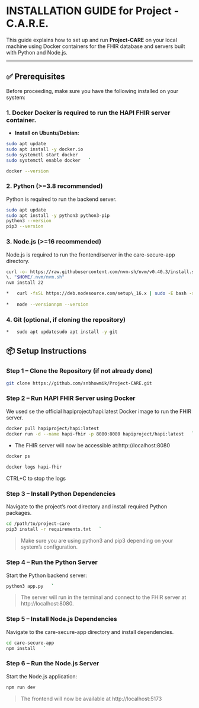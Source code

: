 # INSTALLATION GUIDE for Project - C.A.R.E.
This guide explains how to set up and run **Project-CARE** on your local machine using Docker containers for the FHIR database and servers built with Python and Node.js.

  ---  
## ✅ Prerequisites
Before proceeding, make sure you have the following installed on your system:  
### 1. **Docker**  Docker is required to run the HAPI FHIR server container.  
- **Install on Ubuntu/Debian:**    
```bash    
sudo apt update    
sudo apt install -y docker.io    
sudo systemctl start docker    
sudo systemctl enable docker   `

docker --version
```

### 2. **Python (>=3.8 recommended)**

Python is required to run the backend server.
```bash
sudo apt update
sudo apt install -y python3 python3-pip
python3 --version
pip3 --version
```

### 3\. **Node.js (>=16 recommended)**

Node.js is required to run the frontend/server in the care-secure-app directory.
```bash
curl -o- https://raw.githubusercontent.com/nvm-sh/nvm/v0.40.3/install.sh | bash
\. "$HOME/.nvm/nvm.sh"
nvm install 22

*   curl -fsSL https://deb.nodesource.com/setup\_16.x | sudo -E bash -sudo apt updatesudo apt install -y nodejs
    
*   node --versionnpm --version
```

### 4\. **Git (optional, if cloning the repository)**

```bash
*   sudo apt updatesudo apt install -y git
```

📦 Setup Instructions
---------------------

### Step 1 – Clone the Repository (if not already done)

```bash
git clone https://github.com/snbhowmik/Project-CARE.git
```

### Step 2 – Run HAPI FHIR Server using Docker

We used se the official hapiproject/hapi:latest Docker image to run the FHIR server.
```bash
docker pull hapiproject/hapi:latest  
docker run -d --name hapi-fhir -p 8080:8080 hapiproject/hapi:latest   `
```
*   The FHIR server will now be accessible at:http://localhost:8080
```bash
docker ps
    
docker logs hapi-fhir
```
CTRL+C to stop the logs

### Step 3 – Install Python Dependencies

Navigate to the project’s root directory and install required Python packages.
```bash
cd /path/to/project-care  
pip3 install -r requirements.txt   `
```
> Make sure you are using python3 and pip3 depending on your system’s configuration.

### Step 4 – Run the Python Server

Start the Python backend server:
```bash
python3 app.py   `
```
> The server will run in the terminal and connect to the FHIR server at http://localhost:8080.

### Step 5 – Install Node.js Dependencies

Navigate to the care-secure-app directory and install dependencies.
```bash
cd care-secure-app  
npm install   `
```
### Step 6 – Run the Node.js Server

Start the Node.js application:
```bash
npm run dev
```
> The frontend will now be available at http://localhost:5173 